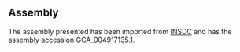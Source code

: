 
Assembly
--------

The assembly presented has been imported from 
[INSDC](http://www.insdc.org) and has the assembly accession
[GCA\_004917135.1](http://www.ebi.ac.uk/ena/data/view/GCA_004917135.1).

